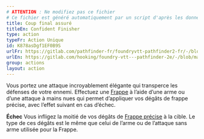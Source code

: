 ```yaml
---
# ATTENTION : Ne modifiez pas ce fichier
# Ce fichier est généré automatiquement par un script d'après les données du module Foundry VTT officiel et de sa traduction
title: Coup final assuré
titleEn: Confident Finisher
type: action
typeFr: Action Unique
id: K878asDgf1EF0B9S
urlFr: https://gitlab.com/pathfinder-fr/foundryvtt-pathfinder2-fr/-/blob/master/data/actions/K878asDgf1EF0B9S.htm
urlEn: https://gitlab.com/hooking/foundry-vtt---pathfinder-2e/-/blob/master/packs/data/actions.db/confident-finisher.json
group: actions
layout: action
---
```

Vous portez une attaque incroyablement élégante qui transperce les défenses de votre ennemi. Effectuez une [Frappe](/_actions/frapper.md) à l’aide d’une arme ou d’une attaque à mains nues qui permet d’appliquer vos dégâts de frappe précise, avec l’effet suivant en cas d’échec. 

**Échec** Vous infligez la moitié de vos dégâts de [ Frappe précise](/_class-features/frappe-précise.md) à la cible. Le type de ces dégâts est le même que celui de l’arme ou de l’attaque sans arme utilisée pour la Frappe.


